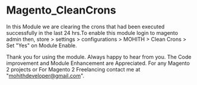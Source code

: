 # Magento_CleanCrons
In this Module we are clearing the crons that had been executed successfully in the last 24 hrs.To enable this module login to magento admin then, store > settings > configurations > MOHITH > Clean Crons > Set "Yes" on Module Enable.

Thank you for using the module. Always happy to hear from you. The Code improvement and Module Enhancement are Appreciated. For any Magento 2 projects or For Magento 2 Freelancing contact me at "mohithdeveloper@gmail.com". 

